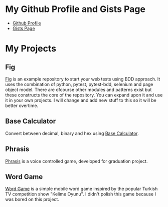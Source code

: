 # My Github Profile and Gists Page

* [Github Profile](https://github.com/auzon)
* [Gists Page](https://gist.github.com/auzon)

# My Projects

## Fig

[Fig](https://github.com/auzon/fig) is an example repository to start your web tests using BDD approach. It uses the combination of python, pytest, pytest-bdd, selenium and page object model. There are ofcourse other modules and patterns exist but these constructs the core of the repository. You can expand upon it and use it in your own projects. I will change and add new stuff to this so it will be better overtime. 

## Base Calculator

Convert between decimal, binary and hex using [Base Calculator](https://github.com/auzon/base-calculator).

## Phrasis

[Phrasis](https://github.com/YO-0-Productions/Phrasis) is a voice controlled game, developed for graduation project.

## Word Game

[Word Game](https://github.com/auzon/WordGame) is a simple mobile word game inspired by the popular Turkish TV competition show "Kelime Oyunu". I didn't polish this game because I was bored on this project.




